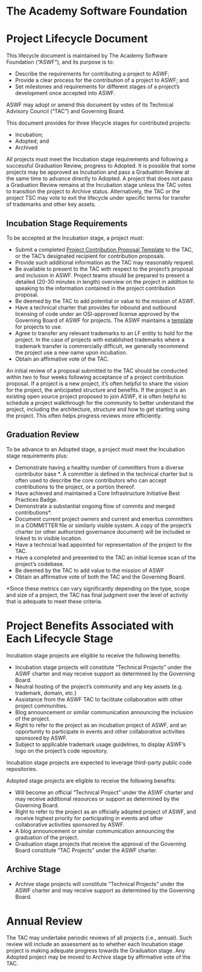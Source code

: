 # The Academy Software Foundation
# Project Lifecycle Document

This lifecycle document is maintained by The Academy Software Foundation (“ASWF”), and its purpose is to:

* Describe the requirements for contributing a project to ASWF;
* Provide a clear process for the contribution of a project to ASWF; and
* Set milestones and requirements for different stages of a project’s development once accepted into ASWF.

ASWF may adopt or amend this document by votes of its Technical Advisory Council (“TAC”) and Governing Board.

This document provides for three lifecycle stages for contributed projects:

* Incubation;
* Adopted; and
* Archived

All projects must meet the Incubation stage requirements and following a successful Graduation Review, progress to Adopted. It is possible that some projects may be approved as Incubation and pass a Graduation Review at the same time to advance directly to Adopted. A project that does not pass a Graduation Review remains at the Incubation stage unless the TAC votes to transition the project to Archive status.  Alternatively, the TAC or the project TSC may vote to exit the lifecycle under specific terms for transfer of trademarks and other key assets.

## Incubation Stage Requirements

To be accepted at the Incubation stage, a project must:

* Submit a completed [Project Contribution Proposal Template](proposal_template.md) to the TAC, or the TAC’s designated recipient for contribution proposals.
* Provide such additional information as the TAC may reasonably request.
* Be available to present to the TAC with respect to the project’s proposal and inclusion in ASWF. Project teams should be prepared to present a detailed (20-30 minutes in length) overview on the project in addition to speaking to the information contained in the project contribution proposal.
* Be deemed by the TAC to add potential or value to the mission of ASWF.
* Have a technical charter that provides for inbound and outbound licensing of code under an OSI-approved license approved by the Governing Board of ASWF for projects. The ASWF maintains a [template](charter_template.md) for projects to use.
* Agree to transfer any relevant trademarks to an LF entity to hold for the project. In the case of projects with established trademarks where a trademark transfer is commercially difficult, we generally recommend the project use a new name upon incubation.
* Obtain an affirmative vote of the TAC.

An initial review of a proposal submitted to the TAC should be conducted within two to four weeks following acceptance of a project contribution proposal. If a project is a new project, it’s often helpful to share the vision for the project, the anticipated structure and benefits.
If the project is an existing open source project proposed to join ASWF, it is often helpful to schedule a project walkthrough for the community to better understand the project, including the architecture, structure and how to get starting using the project. This often helps progress reviews more efficiently.

## Graduation Review

To be advance to an Adopted stage, a project must meet the Incubation stage requirements plus:

* Demonstrate having a healthy number of committers from a diverse contributor base *. A committer is defined in the technical charter but is often used to describe the core contributors who can accept contributions to the project, or a portion thereof.
* Have achieved and maintained a Core Infrastructure Initiative Best Practices Badge.
* Demonstrate a substantial ongoing flow of commits and merged contributions*.
* Document current project owners and current and emeritus committers in a COMMITTER file or similarly visible system.  A copy of the project’s charter (or other authorized governance document) will be included or linked to in visible location.
* Have a technical lead appointed for representation of the project to the TAC.
* Have a completed and presented to the TAC an initial license scan of the project’s codebase.
* Be deemed by the TAC to add value to the mission of ASWF
* Obtain an affirmative vote of both the TAC and the Governing Board.

*Since these metrics can vary significantly depending on the type, scope and size of a project, the TAC has final judgment over the level of activity that is adequate to meet these criteria.

# Project Benefits Associated with Each Lifecycle Stage

Incubation stage projects are eligible to receive the following benefits:

* Incubation stage projects will constitute “Technical Projects” under the ASWF charter and may receive support as determined by the Governing Board.
* Neutral hosting of the project’s community and any key assets (e.g. trademark, domain, etc.)
* Assistance from the ASWF TAC to facilitate collaboration with other project communities.
* Blog announcement or similar communication announcing the inclusion of the project.
* Right to refer to the project as an incubation project of ASWF, and an opportunity to participate in events and other collaborative activities sponsored by ASWF.
* Subject to applicable trademark usage guidelines, to display ASWF’s logo on the project’s code repository.

Incubation stage projects are expected to leverage third-party public code repositories.

Adopted stage projects are eligible to receive the following benefits:

* Will become an official “Technical Project” under the ASWF charter and may receive additional resources or support as determined by the Governing Board.
* Right to refer to the project as an officially adopted project of ASWF, and receive highest priority for participating in events and other collaborative activities sponsored by ASWF.
* A blog announcement or similar communication announcing the graduation of the project.
* Graduation stage projects that receive the approval of the Governing Board constitute “TAC Projects” under the ASWF charter.

## Archive Stage

* Archive stage projects will constitute “Technical Projects” under the ASWF charter and may receive support as determined by the Governing Board.

# Annual Review

The TAC may undertake periodic reviews of all projects (i.e., annual). Such review will include an assessment as to whether each Incubation stage project is making adequate progress towards the Graduation stage. Any Adopted project may be moved to Archive stage by affirmative vote of the TAC.
